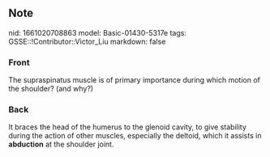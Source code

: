 ## Note
nid: 1661020708863
model: Basic-01430-5317e
tags: GSSE::!Contributor::Victor_Liu
markdown: false

### Front
The supraspinatus muscle is of primary importance during which motion of the shoulder? (and why?)

### Back
It braces the head of the humerus to the glenoid cavity, to give
stability during the action of other muscles, especially the
deltoid, which it assists in <b>abduction</b> at the shoulder
joint.

